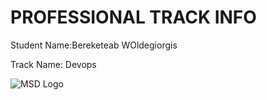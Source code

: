 # PROFESSIONAL TRACK INFO

Student Name:Bereketeab  WOldegiorgis

Track Name: Devops

![MSD Logo](assets/msd-6th-batch-logo.png "MSD 6th Batch Logo")
